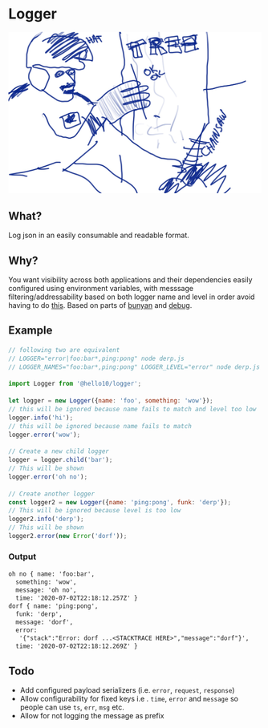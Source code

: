 # Logger
![](/logger.jpg)

## What?
Log json in an easily consumable and readable format.

## Why?
You want visibility across both applications and their dependencies easily configured using environment variables, with messsage filtering/addressability based on both logger name and level in order avoid having to do [this](https://github.com/trentm/node-bunyan#level-suggestions). Based on parts of [bunyan](https://github.com/trentm/node-bunyan) and [debug](https://github.com/visionmedia/debug).

## Example

```JavaScript
// following two are equivalent
// LOGGER="error|foo:bar*,ping:pong" node derp.js
// LOGGER_NAMES="foo:bar*,ping:pong" LOGGER_LEVEL="error" node derp.js

import Logger from '@hello10/logger';

let logger = new Logger({name: 'foo', something: 'wow'});
// this will be ignored because name fails to match and level too low
logger.info('hi');
// this will be ignored because name fails to match
logger.error('wow');

// Create a new child logger
logger = logger.child('bar');
// This will be shown
logger.error('oh no');

// Create another logger
const logger2 = new Logger({name: 'ping:pong', funk: 'derp'});
// This will be ignored because level is too low
logger2.info('derp');
// This will be shown
logger2.error(new Error('dorf'));
```

### Output
```
oh no { name: 'foo:bar',
  something: 'wow',
  message: 'oh no',
  time: '2020-07-02T22:18:12.257Z' }
dorf { name: 'ping:pong',
  funk: 'derp',
  message: 'dorf',
  error:
   '{"stack":"Error: dorf ...<STACKTRACE HERE>","message":"dorf"}',
  time: '2020-07-02T22:18:12.269Z' }
```

## Todo
- Add configured payload serializers (i.e. `error`, `request`, `response`)
- Allow configurability for fixed keys i.e . `time`, `error` and `message` so people can use `ts`, `err`, `msg` etc.
- Allow for not logging the message as prefix
